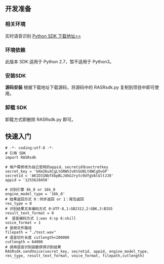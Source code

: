 ## 开发准备
### 相关环境
实时语音识别 [Python SDK 下载地址>>](https://main.qcloudimg.com/raw/f66a99a01f0e657a014e7db9971acd0a/RASRsdk.py)

### 环境依赖
此版本 SDK 适用于 Python 2.7，暂不适用于 Python3。

### 安装SDK
**源码安装**
根据下载地址下载源码，将源码中的 RASRsdk.py 复制到项目中即可使用。

### 卸载 SDK
卸载方式即删除 RASRsdk.py 即可。

## 快速入门
```
# -*- coding:utf-8 -*-
# 引用 SDK
import RASRsdk

# 用户需修改为自己官网的appid，secretid与sectretkey
secret_key = 'kKm26uXCgLtGRWVJvKtGU0LYdWCgOvGP'
secretid = 'AKID31NbfXbpBLJ4kGJrytc9UfgVAlGltJJ8'
appid = '1255628450'

# 识别引擎 8k_0 or 16k_0
engine_model_type = '16k_0'
# 结果返回方式 0：同步返回 or 1：尾包返回
res_type = 0
# 识别结果文本编码方式 0:UTF-8,1:GB2312,2:GBK,3:BIG5
result_text_format = 0
#  语音编码方式 1:wav 4:sp 6:skill
voice_format = 1
# 音频文件路径
filepath = "./test.wav"
# 语音切片长度 cutlength<200000
cutlength = 64000
# 调用语音识别函数获得识别结果
RASRsdk.sendVoice(secret_key, secretid, appid, engine_model_type,
res_type, result_text_format, voice_format, filepath,cutlength)
	```